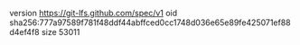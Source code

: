 version https://git-lfs.github.com/spec/v1
oid sha256:777a97589f781f48ddf44abffced0cc1748d036e65e89fe425071ef88d4ef4f8
size 53011
